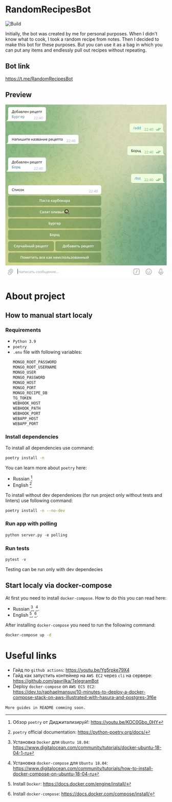 # RandomRecipesBot

![Build](https://github.com/Gamazic/random-recipes-bot/actions/workflows/aws.yml/badge.svg?branch=master)

Initially, the bot was created by me for personal purposes. When I didn't know what to cook, I took a random recipe from notes. Then I decided to make this bot for these purposes. But you can use it as a bag in which you can put any items and endlessly pull out recipes without repeating.

## Bot link

https://t.me/RandomRecipesBot

## Preview

![Preview](tg_app_screenshots/random-recipes-bot-alpha-v0.1.jpg)

# About project

## How to manual start localy

### Requirements

* `Python 3.9`
* `poetry`
* `.env` file with following variables:
    ```
    MONGO_ROOT_PASSWORD
    MONGO_ROOT_USERNAME
    MONGO_USER
    MONGO_PASSWORD
    MONGO_HOST
    MONGO_PORT
    MONGO_RECIPE_DB
    TG_TOKEN
    WEBHOOK_HOST
    WEBHOOK_PATH
    WEBHOOK_PORT
    WEBAPP_HOST
    WEBAPP_PORT
    ```

### Install dependencies

To install all dependencies use command:
```bash
poetry install -n
```
You can learn more about `poetry` here:
* Russian [^1]
* English [^2]

To install without dev dependenices (for run project only without tests and linters) use following command:
```bash
poetry install -n --no-dev
```

### Run app with polling

```python
python server.py -e polling
```

### Run tests
```python
pytest -v
```
Testing can be run only with dev dependecies

## Start localy via docker-compose
At first you need to install `docker-compose`.
How to do this you can read here:
* Russian [^3], [^4].
* English [^5], [^6].

After installing `docker-compose` you need to run the following command:
```bash
docker-compose up -d
```

# Useful links

* Гайд по `github actions`: https://youtu.be/Yg5rpke79X4
* Гайд как запустить контейнер на `AWS EC2` через `cli` на сервере: https://github.com/gavrilka/TelegramBot
* Deploy `docker-compose` on `AWS ECS EC2`: https://dev.to/raphaelmansuy/10-minutes-to-deploy-a-docker-compose-stack-on-aws-illustrated-with-hasura-and-postgres-3f6e

`More guides in README comming soon.`

[^1]: Обзор `poetry` от Диджитализируй!: https://youtu.be/KOC0Gbo_0HY
[^2]: `poetry` official documentation: https://python-poetry.org/docs/
[^3]: Установка `Docker` для `Ubuntu 18.04`: https://www.digitalocean.com/community/tutorials/docker-ubuntu-18-04-1-ru
[^4]: Установка `docker-compose` для `Ubuntu 18.04`: https://www.digitalocean.com/community/tutorials/how-to-install-docker-compose-on-ubuntu-18-04-ru
[^5]: Install `Docker`: https://docs.docker.com/engine/install/
[^6]: Install `docker-compose`: https://docs.docker.com/compose/install/

